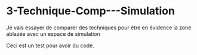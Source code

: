 # 3-Technique-Comp---Simulation
Je vais essayer de comparer des techniques pour être en évidence la zone ablazée avec un espace de simulation

Ceci est un test pour avoir du code.
